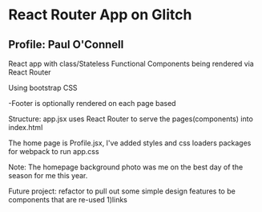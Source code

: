 React Router App on Glitch
==================================



Profile: Paul O'Connell
------------

React app with class/Stateless Functional Components being rendered via React Router

Using bootstrap CSS

-Footer is optionally rendered on each page based


Structure:
app.jsx uses React Router to serve the pages(components) into index.html 

The home page is Profile.jsx, I've added styles and css loaders packages for webpack to run app.css


Note:
The homepage background photo was me on the best day of the season for me this year.

Future project: refactor to pull out some simple design features to be components that are re-used 
1)links 